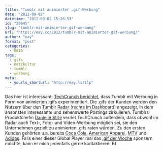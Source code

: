 ```yaml
---
title: "Tumblr mit animierter .gif-Werbung"
date: "2012-09-02"
datetime: "2012-09-02 15:26:53"
id: "20645"
slug: "tumblr-mit-animierter-gif-werbung"
url: "https://eay.cc/2012/tumblr-mit-animierter-gif-werbung/"
author: "eay"
format: "post"
categories:
  - 0815
tags:
  - gifs
  - netzkultur
  - tumblr
  - werbung
meta:
  - yourls_shorturl: "http://eay.li/1lp"
---
```


Das hier ist interessant: [TechCrunch berichtet](http://techcrunch.com/2012/08/31/animated-gifs-as-ads-tumblr-experiments-with-advertising-format/), dass Tumblr mit Werbung in Form von animierten .gifs experimentiert. Die .gifs der Kunden werden den Nutzern über den [Tumblr Radar (rechts im Dashboard)](http://d.pr/i/wZqI) angezeigt, in dem ansonsten interessante und sehenswerte Postings zirkulieren. Tumblrs Produktchefin [Danielle Strle](http://strle.tumblr.com/) verriet TechCrunch außerdem, dass obwohl im Radar auch Text-, Foto- und Video-Werbung möglich sei, sie den Unternehmen gezielt zu animierten .gifs raten würden. Zu den ersten Kunden gehörten u.a. bereits [Coca Cola](http://coca-cola.tumblr.com/post/29069347658/lets-take-this-poolside), [American Apparel](http://americanapparel.tumblr.com/post/26014572697/theyre-just-here-for-the-summer-introducing), [MTV](http://mtv.tumblr.com/post/26049426441/tonight-is-gonna-be-awkward-season-2-premieres-at) und [Adidas](http://adidasfootball.tumblr.com/post/26485452927). Falls einer dieser Global Player mal das [.gif der Woche](//eay.cc/tag/gif-der-woche/) sponsern möchte, kann er mich jedenfalls gerne kontaktieren. B)
